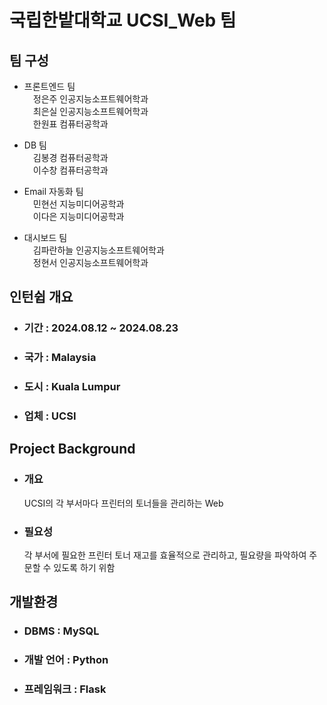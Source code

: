 # 국립한밭대학교 UCSI_Web 팀

## 팀 구성 
- 프론트엔드 팀  
&emsp;정은주 인공지능소프트웨어학과  
&emsp;최은실 인공지능소프트웨어학과  
&emsp;한원표 컴퓨터공학과  
      
- DB 팀  
&emsp;김봉경 컴퓨터공학과  
&emsp;이수창 컴퓨터공학과  
    
- Email 자동화 팀    
&emsp;민현선 지능미디어공학과  
&emsp;이다은 지능미디어공학과  
- 대시보드 팀  
&emsp;김파란하늘 인공지능소프트웨어학과  
&emsp;정현서 인공지능소프트웨어학과  
      
  
## 인턴쉽 개요
  - ### 기간 : 2024.08.12 ~ 2024.08.23
  - ### 국가 : Malaysia
  - ### 도시 : Kuala Lumpur
  - ### 업체 : UCSI

## Project Background
  - ### 개요
      UCSI의 각 부서마다 프린터의 토너들을 관리하는 Web
  - ### 필요성
      각 부서에 필요한 프린터 토너 재고를 효율적으로 관리하고, 필요량을 파악하여 주문할 수 있도록 하기 위함

## 개발환경
  - ### DBMS : MySQL
  - ### 개발 언어 : Python
  - ### 프레임워크 : Flask
